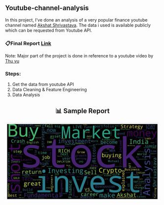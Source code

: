 ## Youtube-channel-analysis

In this project, I've done an analysis of a very popular finance youtube channel named [Akshat Shrivastava](https://www.youtube.com/c/AkshatShrivastavaZayn).
The data i used is available publicly which can be requested from Youtube API.

### 📋Final Report [Link](https://docs.google.com/spreadsheets/d/1sp23G8R4sF_uIPrUmx8nvMNMBof-tfd7roP70mgcDgY/edit?usp=sharing)

Note: Major part of the project is done in reference to a youtube video by [Thu vu](https://youtu.be/D56_Cx36oGY)

### Steps: 
1. Get the data from youtube API
2. Data Cleaning & Feature Engineering
3. Data Analysis 

<h2 align="center">📊 Sample Report </h2> 
<p align="center">
 <img src="https://github.com/Mahesh-221/Youtube-channel-analysis/blob/main/Wordcloud_Title.jpg?raw=true" width="800"/>
</p>
